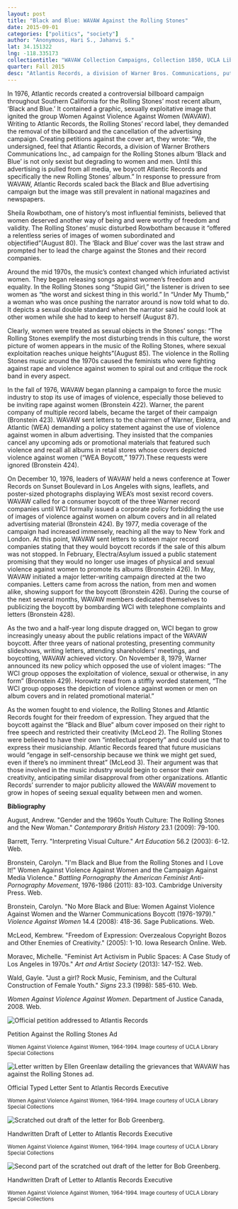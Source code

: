 ```yaml
---
layout: post
title: "Black and Blue: WAVAW Against the Rolling Stones"
date: 2015-09-01
categories: ["politics", "society"]
author: "Anonymous, Hari S., Jahanvi S."
lat: 34.151322
lng: -118.335173
collectiontitle: "WAVAW Collection Campaigns, Collection 1850, UCLA Library Special Collections"
quarter: Fall 2015
desc: "Atlantis Records, a division of Warner Bros. Communications, put an advertisement supporting the Rolling Stones new album, Black and Blue. The ad featured a woman tied up, legs spread open, bruised, and sitting above Mick Jagger’s head. In response to the ad, a women’s rights group, Women Against Violence Against Women, gathered signatures for a petition and launched a campaign to have the ad removed. Their protest opened up conversation about the portrayal of women in media as more than objects of sexual nature in the nation."
---
```

In 1976, Atlantic records created a controversial billboard campaign throughout Southern California for the Rolling Stones’ most recent album, ‘Black and Blue.’ It contained a graphic, sexually exploitative image that ignited the group Women Against Violence Against Women (WAVAW). Writing to Atlantic Records, the Rolling Stones’ record label, they demanded the removal of the billboard and the cancellation of the advertising campaign. Creating petitions against the cover art, they wrote: “We, the undersigned, feel that Atlantic Records, a division of Warner Brothers Communications Inc., ad campaign for the Rolling Stones album ‘Black and Blue’ is not only sexist but degrading to women and men. Until this advertising is pulled from all media, we boycott Atlantic Records and specifically the new Rolling Stones’ album.” In response to pressure from WAVAW, Atlantic Records scaled back the Black and Blue advertising campaign but the image was still prevalent in national magazines and newspapers.

Sheila Rowbotham, one of history’s most influential feminists, believed that women deserved another way of being and were worthy of freedom and validity. The Rolling Stones’ music disturbed Rowbotham because it “offered a relentless series of images of women subordinated and objectified”(August 80). The ‘Black and Blue’ cover was the last straw and prompted her to lead the charge against the Stones and their record companies.

Around the mid 1970s, the music’s context changed which infuriated activist women. They began releasing songs against women’s freedom and equality. In the Rolling Stones song “Stupid Girl,” the listener is driven to see women as “the worst and sickest thing in this world.” In “Under My Thumb,” a woman who was once pushing the narrator around is now told what to do. It depicts a sexual double standard when the narrator said he could look at other women while she had to keep to herself (August 87).

Clearly, women were treated as sexual objects in the Stones’ songs: “The Rolling Stones exemplify the most disturbing trends in this culture, the worst picture of women appears in the music of the Rolling Stones, where sexual exploitation reaches unique heights”(August 85). The violence in the Rolling Stones music around the 1970s caused the feminists who were fighting against rape and violence against women to spiral out and critique the rock band in every aspect.

In the fall of 1976, WAVAW began planning a campaign to force the music industry to stop its use of images of violence, especially those believed to be inviting rape against women (Bronstein 422). Warner, the parent company of multiple record labels, became the target of their campaign  (Bronstein 423). WAVAW sent letters to the chairmen of Warner, Elektra, and Atlantic (WEA) demanding a policy statement against the use of violence against women in album advertising. They insisted that the companies cancel any upcoming ads or promotional materials that featured such violence and recall all albums in retail stores whose covers depicted violence against women (“WEA Boycott,” 1977).These requests were ignored (Bronstein 424).

On December 10, 1976, leaders of WAVAW held a news conference at Tower Records on Sunset Boulevard in Los Angeles with signs, leaflets, and poster-sized photographs displaying WEA’s most sexist record covers. WAVAW called for a consumer boycott of the three Warner record companies until WCI formally issued a corporate policy forbidding the use of images of violence against women on album covers and in all related advertising material (Bronstein 424). By 1977, media coverage of the campaign had increased immensely, reaching all the way to New York and London. At this point, WAVAW sent letters to sixteen major record companies stating that they would boycott records if the sale of this album was not stopped. In February, Electra/Asylum issued a public statement promising that they would no longer use images of physical and sexual violence against women to promote its albums (Bronstein 426). In May, WAVAW initiated a major letter-writing campaign directed at the two companies. Letters came from across the nation, from men and women alike, showing support for the boycott (Bronstein 426). During the course of the next several months, WAVAW members dedicated themselves to publicizing the boycott by bombarding WCI with telephone complaints and letters (Bronstein 428).

As the two and a half-year long dispute dragged on, WCI began to grow increasingly uneasy about the public relations impact of the WAVAW boycott. After three years of national protesting, presenting community slideshows, writing letters, attending shareholders’ meetings, and boycotting, WAVAW achieved victory. On November 8, 1979, Warner announced its new policy which opposed the use of violent images: “The WCI group opposes the exploitation of violence, sexual or otherwise, in any form” (Bronstein 429). Horowitz read from a stiffly worded statement, “The WCI group opposes the depiction of violence against women or men on album covers and in related promotional material.”

As the women fought to end violence, the Rolling Stones and Atlantic Records fought for their freedom of expression. They argued that the boycott against the “Black and Blue” album cover imposed on their right to free speech and restricted their creativity (McLeod 2). The Rolling Stones were believed to have their own “intellectual property” and could use that to express their musicianship. Atlantic Records feared that future musicians would “engage in self-censorship because we think we might get sued, even if there’s no imminent threat” (McLeod 3). Their argument was that those involved in the music industry would begin to censor their own creativity, anticipating similar disapproval from other organizations. Atlantic Records’ surrender to major publicity allowed the WAVAW movement to grow in hopes of seeing sexual equality between men and women.


**Bibliography**

August, Andrew. &quot;Gender and the 1960s Youth Culture: The Rolling Stones and the New Woman.&quot; *Contemporary British History* 23.1 (2009): 79-100.

Barrett, Terry. &quot;Interpreting Visual Culture.&quot; *Art Education* 56.2 (2003): 6-12. Web.

Bronstein, Carolyn. &quot;I'm Black and Blue from the Rolling Stones and I Love It!&quot; Women Against Violence Against Women and the Campaign Against Media Violence.&quot; *Battling Pornography the American Feminist Anti-Pornography Movement*, 1976-1986 (2011): 83-103. Cambridge University Press. Web.

Bronstein, Carolyn. &quot;No More Black and Blue: Women Against Violence Against Women and the Warner Communications Boycott (1976-1979).&quot; *Violence Against Women* 14.4 (2008): 418-36. Sage Publications. Web.

McLeod, Kembrew. &quot;Freedom of Expression: Overzealous Copyright Bozos and Other Enemies of Creativity.&quot; (2005): 1-10. Iowa Research Online. Web.

Moravec, Michelle. &quot;Feminist Art Activism in Public Spaces: A Case Study of Los Angeles in 1970s.&quot; *Art and Artist Society* (2013): 147-152. Web.

Wald, Gayle. &quot;Just a girl? Rock Music, Feminism, and the Cultural Construction of Female Youth.&quot; *Signs* 23.3 (1998): 585-610. Web.

*Women Against Violence Against Women*. Department of Justice Canada, 2008. Web.


<img src='../images/petition1.jpg' alt='Official petition addressed to Atlantis Records'>
<figcaption><p>Petition Against the Rolling Stones Ad</p><p><small>Women Against Violence Against Women, 1964-1994. Image courtesy of UCLA Library Special Collections</small></p>
<img src='../images/petition2.jpg' alt='Letter written by Ellen Greenlaw detailing the grievances that WAVAW has against the Rolling Stones ad.'>
<figcaption><p>Official Typed Letter Sent to Atlantis Records Executive</p><p><small>Women Against Violence Against Women, 1964-1994. Image courtesy of UCLA Library Special Collections</small></p>
<img src='../images/petition4.jpg' alt='Scratched out draft of the letter for Bob Greenberg.'>
<figcaption><p>Handwritten Draft of Letter to Atlantis Records Executive</p><p><small>Women Against Violence Against Women, 1964-1994. Image courtesy of UCLA Library Special Collections</small></p>
<img src='../images/petition3.jpg' alt='Second part of the scratched out draft of the letter for Bob Greenberg.'>
<figcaption><p>Handwritten Draft of Letter to Atlantis Records Executive</p><p><small>Women Against Violence Against Women, 1964-1994. Image courtesy of UCLA Library Special Collections</small></p>
